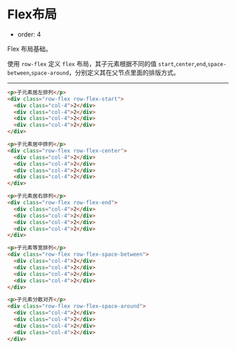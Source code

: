 # Flex布局

- order: 4 

Flex 布局基础。

使用 `row-flex` 定义 `flex` 布局，其子元素根据不同的值 `start`,`center`,`end`,`space-between`,`space-around`，分别定义其在父节点里面的排版方式。

---

````html
<p>子元素居左排列</p>
<div class="row-flex row-flex-start">
  <div class="col-4">2</div>
  <div class="col-4">2</div>
  <div class="col-4">2</div>
  <div class="col-4">2</div>
</div>

<p>子元素居中排列</p>
<div class="row-flex row-flex-center">
  <div class="col-4">2</div>
  <div class="col-4">2</div>
  <div class="col-4">2</div>
  <div class="col-4">2</div>
</div>

<p>子元素居右排列</p>
<div class="row-flex row-flex-end">
  <div class="col-4">2</div>
  <div class="col-4">2</div>
  <div class="col-4">2</div>
  <div class="col-4">2</div>
</div>

<p>子元素等宽排列</p>
<div class="row-flex row-flex-space-between">
  <div class="col-4">2</div>
  <div class="col-4">2</div>
  <div class="col-4">2</div>
  <div class="col-4">2</div>
</div>

<p>子元素分散对齐</p>
<div class="row-flex row-flex-space-around">
  <div class="col-4">2</div>
  <div class="col-4">2</div>
  <div class="col-4">2</div>
  <div class="col-4">2</div>
</div>

````




